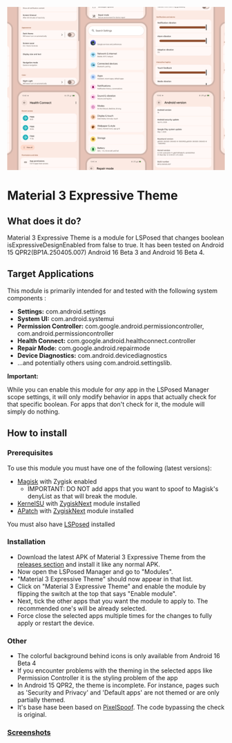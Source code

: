 ![image](img/Module_Mockup.png)

# Material 3 Expressive Theme

## What does it do?

Material 3 Expressive Theme is a module for LSPosed that changes boolean isExpressiveDesignEnabled from false to true. It has been tested on Android 15 QPR2(BP1A.250405.007) Android 16 Beta 3 and Android 16 Beta 4.

## Target Applications

This module is primarily intended for and tested with the following system components :

*   **Settings:** com.android.settings
*   **System UI:** com.android.systemui
*   **Permission Controller:** com.google.android.permissioncontroller, com.android.permissioncontroller
*   **Health Connect:** com.google.android.healthconnect.controller
*   **Repair Mode:** com.google.android.repairmode
*   **Device Diagnostics:** com.android.devicediagnostics
*   ...and potentially others using com.android.settingslib.

**Important:** 

While you can enable this module for *any* app in the LSPosed Manager scope settings, it will only modify behavior in apps that actually check for that specific boolean. For apps that don't check for it, the module will simply do nothing.

## How to install

### Prerequisites

To use this module you must have one of the following (latest versions):
- [Magisk](https://github.com/topjohnwu/Magisk) with Zygisk enabled
    - IMPORTANT: DO NOT add apps that you want to spoof to Magisk's denyList as that will break the module.
- [KernelSU](https://github.com/tiann/KernelSU) with [ZygiskNext](https://github.com/Dr-TSNG/ZygiskNext) module installed
- [APatch](https://github.com/bmax121/APatch) with [ZygiskNext](https://github.com/Dr-TSNG/ZygiskNext) module installed

You must also have [LSPosed](https://github.com/mywalkb/LSPosed_mod) installed

### Installation

- Download the latest APK of Material 3 Expressive Theme from the [releases section](https://github.com/igorb200828/Android-16-Expressive-Theme/releases) and install it like any normal APK.
- Now open the LSPosed Manager and go to "Modules".
- "Material 3 Expressive Theme" should now appear in that list.
- Click on "Material 3 Expressive Theme" and enable the module by flipping the switch at the top that says "Enable module".
- Next, tick the other apps that you want the module to apply to. The recommended one's will be already selected.
- Force close the selected apps multiple times for the changes to fully apply or restart the device.

### Other

- The colorful background behind icons is only available from Android 16 Beta 4
- If you encounter problems with the theming in the selected apps like Permission Controller it is the styling problem of the app
- In Android 15 QPR2, the theme is incomplete. For instance, pages such as 'Security and Privacy' and 'Default apps' are not themed or are only partially themed.
- It's base hase been based on [PixelSpoof](https://github.com/RisenID/PixelSpoof). The code bypassing the check is original.

### [Screenshots](https://github.com/igorb200828/Android-16-Expressive-Theme/tree/master/img)
